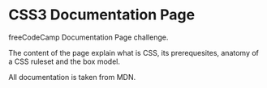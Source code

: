 # CSS3 Documentation Page

freeCodeCamp Documentation Page challenge.

The content of the page explain what is CSS, its prerequesites, anatomy of a CSS ruleset and the box model. 

All documentation is taken from MDN.